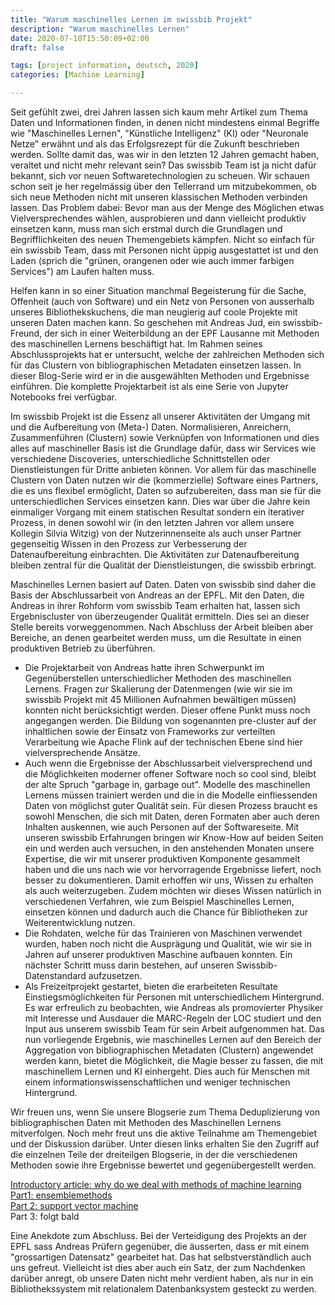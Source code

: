 ```yaml
---
title: "Warum maschinelles Lernen im swissbib Projekt"
description: "Warum maschinelles Lernen"
date: 2020-07-18T15:50:09+02:00
draft: false

tags: [project information, deutsch, 2020]
categories: [Machine Learning]

---
```




Seit gefühlt zwei, drei Jahren lassen sich kaum mehr Artikel zum Thema Daten und Informationen finden, in denen nicht mindestens einmal  Begriffe wie "Maschinelles Lernen", "Künstliche Intelligenz" (KI) oder "Neuronale Netze" erwähnt und als das Erfolgsrezept für die Zukunft beschrieben werden. Sollte damit das, was wir in den letzten 12 Jahren gemacht haben, veraltet und nicht mehr relevant sein? Das swissbib Team ist ja nicht dafür bekannt, sich vor neuen Softwaretechnologien zu scheuen. Wir schauen schon seit je her regelmässig über den Tellerrand um mitzubekommen, ob sich neue Methoden nicht mit unseren klassischen Methoden verbinden lassen. Das Problem dabei: Bevor man aus der Menge des Möglichen etwas Vielversprechendes wählen, ausprobieren und dann vielleicht produktiv einsetzen kann, muss man sich erstmal durch die Grundlagen und Begrifflichkeiten des neuen Themengebiets kämpfen. Nicht so einfach für ein swissbib Team, dass mit Personen nicht üppig ausgestattet ist und den Laden (sprich die "grünen, orangenen oder wie auch immer farbigen Services") am Laufen halten muss.


Helfen kann in so einer Situation manchmal Begeisterung für die Sache, Offenheit (auch von Software) und ein Netz von Personen von ausserhalb unseres Bibliothekskuchens, die man neugierig auf coole Projekte mit unseren Daten machen kann. So geschehen mit Andreas Jud, ein swissbib-Freund, der sich in einer Weiterbildung an der EPF Lausanne mit Methoden des maschinellen Lernens beschäftigt hat. Im Rahmen seines Abschlussprojekts hat er untersucht, welche der zahlreichen Methoden sich für das Clustern von bibliographischen Metadaten einsetzen lassen. In dieser Blog-Serie wird er in die ausgewählten Methoden und Ergebnisse einführen. Die komplette Projektarbeit ist als eine Serie von Jupyter Notebooks frei verfügbar.


Im swissbib Projekt ist die Essenz all unserer Aktivitäten der Umgang mit und die Aufbereitung von (Meta-) Daten. Normalisieren, Anreichern, Zusammenführen  (Clustern) sowie Verknüpfen von Informationen und dies alles auf maschineller Basis ist die Grundlage dafür, dass wir Services wie verschiedene Discoveries, unterschiedliche Schnittstellen oder Dienstleistungen für Dritte anbieten können. Vor allem für das maschinelle Clustern von Daten nutzen wir die (kommerzielle) Software eines Partners, die es uns flexibel ermöglicht, Daten so aufzubereiten, dass man sie für die unterschiedlichen Services einsetzen kann. Dies war über die Jahre kein einmaliger Vorgang mit einem statischen Resultat sondern ein iterativer Prozess, in denen sowohl wir (in den letzten Jahren vor allem unsere Kollegin Silvia Witzig) von der Nutzerinnenseite als auch unser Partner gegenseitig Wissen in den Prozess zur Verbesserung der Datenaufbereitung einbrachten. Die Aktivitäten zur Datenaufbereitung bleiben zentral für die Qualität der Dienstleistungen, die swissbib erbringt.


Maschinelles Lernen basiert auf Daten. Daten von swissbib sind daher die Basis der Abschlussarbeit von Andreas an der EPFL. Mit den Daten, die Andreas in ihrer Rohform vom swissbib Team erhalten hat, lassen sich Ergebniscluster von überzeugender Qualität ermitteln. Dies sei an dieser Stelle bereits vorweggenommen. Nach Abschluss der Arbeit bleiben aber Bereiche, an denen gearbeitet werden muss, um die Resultate in einen produktiven Betrieb zu überführen.

- Die Projektarbeit von Andreas hatte ihren Schwerpunkt im Gegenüberstellen unterschiedlicher Methoden des maschinellen Lernens. Fragen zur Skalierung der Datenmengen (wie wir sie im swissbib Projekt mit 45 Millionen Aufnahmen bewältigen müssen) konnten nicht berücksichtigt werden. Dieser offene Punkt muss noch angegangen werden. Die Bildung von sogenannten pre-cluster auf der inhaltlichen sowie der Einsatz von Frameworks zur verteilten Verarbeitung wie Apache Flink auf der technischen Ebene sind hier vielversprechende Ansätze.
- Auch wenn die Ergebnisse der Abschlussarbeit vielversprechend und die Möglichkeiten moderner offener Software noch so cool sind, bleibt der alte Spruch "garbage in, garbage out". Modelle des maschinellen Lernens müssen trainiert werden und die in die Modelle einfliessenden Daten von möglichst guter Qualität sein.  Für diesen Prozess braucht es sowohl Menschen, die sich mit Daten, deren Formaten aber auch deren Inhalten auskennen, wie auch Personen auf der Softwareseite. Mit unseren swissbib Erfahrungen bringen wir Know-How auf beiden Seiten ein und werden auch versuchen, in den anstehenden Monaten unsere Expertise, die wir mit unserer produktiven Komponente gesammelt haben und die uns nach wie vor hervorragende Ergebnisse liefert, noch besser zu dokumentieren. Damit erhoffen wir uns, Wissen zu erhalten als auch weiterzugeben. Zudem möchten wir dieses Wissen natürlich in verschiedenen Verfahren, wie zum Beispiel Maschinelles Lernen, einsetzen können und dadurch auch die Chance für Bibliotheken zur Weiterentwicklung nutzen.
- Die Rohdaten, welche für das Trainieren von Maschinen verwendet wurden, haben noch nicht die Ausprägung und Qualität, wie wir sie in Jahren auf unserer produktiven Maschine aufbauen konnten. Ein nächster Schritt muss darin bestehen, auf unseren Swissbib-Datenstandard aufzusetzen.
- Als Freizeitprojekt gestartet, bieten die erarbeiteten Resultate Einstiegsmöglichkeiten für Personen mit unterschiedlichem Hintergrund. Es war erfreulich zu beobachten, wie Andreas als promovierter Physiker mit Interesse und Ausdauer die MARC-Regeln der LOC studiert und den Input aus unserem swissbib Team für sein Arbeit aufgenommen hat. Das nun vorliegende Ergebnis, wie maschinelles Lernen auf den Bereich der Aggregation von bibliographischen Metadaten (Clustern) angewendet werden kann, bietet die Möglichkeit, die Magie besser zu fassen, die mit maschinellem Lernen und KI einhergeht. Dies auch für Menschen mit einem informationswissenschaftlichen und weniger technischen Hintergrund.

Wir freuen uns, wenn Sie unsere Blogserie zum Thema Deduplizierung von bibliographischen Daten mit Methoden des Maschinellen Lernens mitverfolgen. Noch mehr freut uns die aktive Teilnahme am Themengebiet und der Diskussion darüber.
Unter diesen links erhalten Sie den Zugriff auf die einzelnen Teile der dreiteilgen Blogserie, in der die verschiedenen Methoden sowie ihre Ergebnisse bewertet und gegenübergestellt werden.

[Introductory article: why do we deal with methods of machine learning](/blog/machine_learning/background_en)  
[Part1: ensemblemethods](/blog/machine_learning/ensemblemethods)  
[Part 2: support vector machine](/blog/machine_learning/support_vector_machine)  
Part 3: folgt bald


Eine Anekdote zum Abschluss. Bei der Verteidigung des Projekts an der EPFL sass Andreas Prüfern gegenüber, die äusserten, dass er mit einem "grossartigen Datensatz" gearbeitet hat. Das hat selbstverständlich auch uns gefreut. Vielleicht ist dies aber auch ein Satz, der zum Nachdenken darüber anregt, ob unsere Daten nicht mehr verdient haben, als nur in ein Bibliothekssystem mit relationalem Datenbanksystem gesteckt zu werden.


